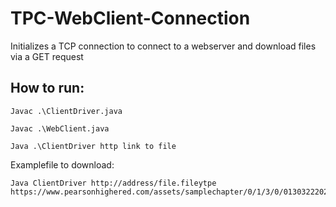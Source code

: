 # TPC-WebClient-Connection
Initializes a TCP connection to connect to a webserver and download files via a GET request


## How to run:
```
Javac .\ClientDriver.java
```
```
Javac .\WebClient.java
```

```
Java .\ClientDriver http link to file
```

Examplefile to download: 
```
Java ClientDriver http://address/file.fileytpe https://www.pearsonhighered.com/assets/samplechapter/0/1/3/0/0130322202.pdf
```
